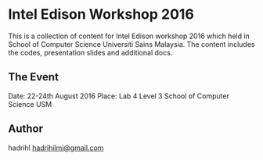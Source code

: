 Intel Edison Workshop 2016
==========================
This is a collection of content for Intel Edison workshop 2016 which held in School of Computer Science Universiti Sains Malaysia. The content includes the codes, presentation slides and additional docs. 

The Event
---------
Date: 22-24th August 2016
Place: Lab 4 Level 3 School of Computer Science USM

Author
------
hadrihl <hadrihilmi@gmail.com>
